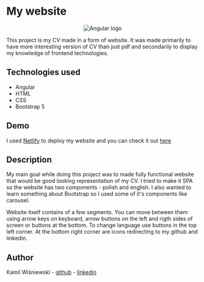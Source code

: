 # My website

<p align="center">
  <img src="https://upload.wikimedia.org/wikipedia/commons/thumb/c/cf/Angular_full_color_logo.svg/240px-Angular_full_color_logo.svg.png" alt="Angular logo"/>
</p>

This project is my CV made in a form of website. It was made primarily to have more interesting version of CV than just pdf and secondarily to display my knowledge of frontend technologies.

## Technologies used

- Angular
- HTML
- CSS
- Bootstrap 5

## Demo

I used [Netlify](https://www.netlify.com/) to deploy my website and you can check  it out [here](https://wisniewski-kamil.netlify.app)

## Description

My main goal while doing this project was to made fully functional website that would be good looking representation of my CV. I tried to make it SPA so the website has two components - polish and english. I also wanted to learn something about Bootstrap so I used some of it's components like carousel.

Website itself contains of a few segments. You can move between them using arrow keys on keyboard, arrow buttons on the left and rigth sides of screen or buttons at the bottom. To change language use buttons in the top left corner. At the bottom right corner are icons redirecting to my github and linkedin.

## Author

Kamil Wiśniewski - [github](https://github.com/wisniewski-kamil) - [linkedin](https://www.linkedin.com/in/wisniewski-kamil/)
